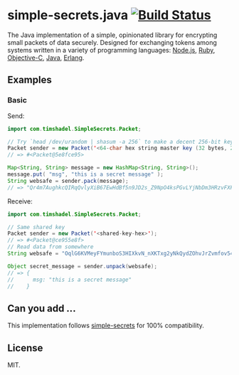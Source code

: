
# simple-secrets.java [![Build Status](https://travis-ci.org/timshadel/simple-secrets.java.png?branch=master)](https://travis-ci.org/timshadel/simple-secrets.java)

The Java implementation of a simple, opinionated library for encrypting small packets of data securely. Designed for exchanging tokens among systems written in a variety of programming languages: [Node.js][simple-secrets], [Ruby][simple-secrets.rb], [Objective-C][SimpleSecrets], [Java][simple-secrets.java], [Erlang][simple_secrets.erl].

[simple-secrets]: https://github.com/timshadel/simple-secrets
[simple-secrets.rb]: https://github.com/timshadel/simple-secrets.rb
[SimpleSecrets]: https://github.com/timshadel/SimpleSecrets
[simple-secrets.java]: https://github.com/timshadel/simple-secrets.java
[simple_secrets.erl]: https://github.com/CamShaft/simple_secrets.erl

## Examples

### Basic

Send:

```java
import com.timshadel.SimpleSecrets.Packet;

// Try `head /dev/urandom | shasum -a 256` to make a decent 256-bit key
Packet sender = new Packet('<64-char hex string master key (32 bytes, 256 bits)>');
// => #<Packet@5e8fce95>

Map<String, String> message = new HashMap<String, String>();
message.put( "msg", "this is a secret message" );
String websafe = sender.pack(message);
// => "Qr4m7AughkcQIRqQvlyXiB67EwHdBf5n9JD2s_Z9NpO4ksPGvLYjNbDm3HRzvFXFSpV2IqDQw_LTamndMh2c7iOQT0lSp4LstqJPAtoQklU5sb7JHYyTOuf-6W-q7W8gAnq1wCs5"
```

Receive:

```java
import com.timshadel.SimpleSecrets.Packet;

// Same shared key
Packet sender = new Packet('<shared-key-hex>');
// => #<Packet@ce955e8f>
// Read data from somewhere
String websafe = "OqlG6KVMeyFYmunboS3HIXkvN_nXKTxg2yNkQydZOhvJrZvmfov54hUmkkiZCnlhzyrlwOJkbV7XnPPbqvdzZ6TsFOO5YdmxjxRksZmeIhbhLaMiDbfsOuSY1dBn_ZgtYCw-FRIM";

Object secret_message = sender.unpack(websafe);
// => {
//      msg: "this is a secret message"
//    }
```


## Can you add ...

This implementation follows [simple-secrets] for 100% compatibility.

## License 

MIT.